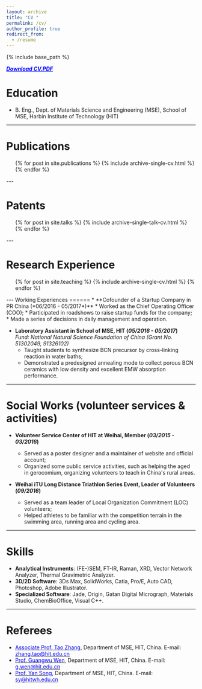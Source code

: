 ```yaml
---
layout: archive
title: "CV "
permalink: /cv/
author_profile: true
redirect_from:
  - /resume
---
```


{% include base_path %}

***[<font color="blue"><u>Download CV.PDF</u></font>](https://drive.google.com/open?id=1QmvMk12VGXvdbYGn6vX-5Vgz_UO60m6V)***

Education
======
* B. Eng., Dept. of Materials Science and Engineering (MSE), School of MSE, Harbin Institute of Technology (HIT)
---

Publications
======
  <ul>{% for post in site.publications %}
    {% include archive-single-cv.html %}
  {% endfor %}</ul>
---

Patents
======
  <ul>{% for post in site.talks %}
    {% include archive-single-talk-cv.html %}
  {% endfor %}</ul>
---

Research Experience
======
  <ul>{% for post in site.teaching %}
    {% include archive-single-cv.html %}
  {% endfor %}</ul>
---
Working Experiences
======
* **Cofounder of a Startup Company in PR China (*06/2016 - 05/2017*)**
  *	Worked as the Chief Operating Officer (COO);       
  *	Participated in roadshows to raise startup funds for the company;       
  *	Made a series of decisions in daily management and operation.      

* **Laboratory Assistant in School of MSE, HIT (*05/2016 - 05/2017*)**      
*Fund: National Natural Science Foundation of China (Grant No. 51302049, 91326102)*
  *	Taught students to synthesize BCN precursor by cross-linking reaction in water baths;       
  *	Demonstrated a predesigned annealing mode to collect porous BCN ceramics with low density and excellent EMW absorption performance.
---




Social Works (volunteer services & activities)
======
* **Volunteer Service Center of HIT at Weihai, Member (*03/2015 - 03/2016*)**
  *	Served as a poster designer and a maintainer of website and official account;
  *	Organized some public service activities, such as helping the aged in gerocomium, organizing volunteers to teach in China's rural areas.

* **Weihai iTU Long Distance Triathlon Series Event, Leader of Volunteers (*09/2016*)**
  *	Served as a team leader of Local Organization Commitment (LOC) volunteers;
  *	Helped athletes to be familiar with the competition terrain in the swimming area, running area and cycling area.
---


Skills
======
 * **Analytical Instruments**: (FE-)SEM, FT-IR, Raman, XRD, Vector Network Analyzer, Thermal Gravimetric Analyzer.
 * **3D/2D Software**: 3Ds Max, SolidWorks, Catia, Pro/E, Auto CAD, Photoshop, Adobe Illustrator.
 * **Specialized Software**: Jade, Origin, Gatan Digital Micrograph, Materials Studio, ChemBioOffice, Visual C++.
---
Referees
======
* [<font color="blue">Associate Prof. Tao Zhang</font>](http://yjs.hitwh.edu.cn/Html/?990.html), Department of MSE, HIT, China. E-mail: [<font color="blue">zhang.tao@hit.edu.cn</font>](zhang.tao@hit.edu.cn)
* [<font color="blue">Prof. Guangwu Wen</font>](http://homepage.hit.edu.cn/pages/wenguangwu), Department of MSE, HIT, China. E-mail: [<font color="blue">g.wen@hit.edu.cn</font>](g.wen@hit.edu.cn)
*	[<font color="blue">Prof. Yan Song</font>](http://homepage.hit.edu.cn/pages/yansong), Department of MSE, HIT, China. E-mail: [<font color="blue">sy@hitwh.edu.cn</font>](sy@hitwh.edu.cn)
